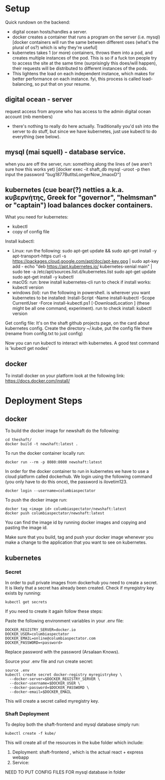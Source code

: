 # Setup

Quick rundown on the backend:
- digital ocean hosts/handles a server.
- docker creates a container that runs a program on the server (i.e. mysql) [docker containers will run the same between different oses (what's the plural of os?) which is why they're useful]
- kubernetes takes 1 (or more) containers, throws them into a pod, and creates multiple instances of the pod. This is so if a fuck ton people try to access the site at the same time (surprisingly this does/will happen), their requests will be distributed to different instances of the pods. 
- This lightens the load on each independent instance, which makes for better performance on each instance. fyi, this process is called load-balancing, so put that on your resume.


## digital ocean - server

request access from anyone who has access to the admin digital ocean account (mb members)
 - there's nothing to really do here actually. Traditionally you'd ssh into the server to do stuff, but since we have kubernetes, just use kubectl to do everything (see below).


## mysql (mai squell) - database service.

when you are off the server, run:
something along the lines of (we aren't sure how this works yet)
[docker exec -it shaft_db mysql -uroot -p
then input the password "bug1877ButItsLongerNow_lmaoxD"]


## kubernetes (cue bear(?) netties a.k.a. κυβερνήτης, Greek for "governor", "helmsman" or "captain") load balances docker containers.  

What you need for kubernetes:
- kubectl
- copy of config file

Install kubectl:
- Linux: 
    run the following:
        sudo apt-get update && sudo apt-get install -y apt-transport-https
        curl -s https://packages.cloud.google.com/apt/doc/apt-key.gpg | sudo apt-key add -
        echo "deb https://apt.kubernetes.io/ kubernetes-xenial main" | sudo tee -a /etc/apt/sources.list.d/kubernetes.list
        sudo apt-get update
        sudo apt-get install -y kubectl
- macOS:
    run: 
        brew install kubernetes-cli
    run to check if install works: 
        kubectl version
- windows (lol):
    run the following in powershell. <path> is wherever you want kubernetes to be installed:
        Install-Script -Name install-kubectl -Scope CurrentUser -Force 
        install-kubectl.ps1 [-DownloadLocation <path>] (these might be all one command, experiment).
    run to check install:
        kubectl version

Get config file:
    It's on the shaft github projects page, on the card about kubernetes config.
    Create the directory ~/.kube, put the config file there (rename from config.txt to just config)

Now you can run kubectl <command> to interact with kubernetes.
A good test command is 'kubectl get nodes'

## docker 

To install docker on your platform look at the following link: https://docs.docker.com/install/

# Deployment Steps

## docker 


To build the docker image for newshaft do the following:

```
cd theshaft/
docker build -t newshaft:latest .
```

To run the docker container locally run:

```
docker run --rm -p 8080:8080 newshaft:latest
```

In order for the docker container to run in kubernetes we have to use a cloud platform called dockerhub.
We login using the following command (you only have to do this once), the password is ilovetim123.

```
docker login --username=columbiaspectator
```

To push the docker image run:

```
docker tag <image id> columbiaspectator/newshaft:latest
docker push columbiaspectator/newshaft:latest
```

You can find the image id by running docker images and copying and pasting the image id.

Make sure that you build, tag and push your docker image whenever you make a change to the application that you want to see on kubernetes.

## kubernetes

### Secret 

In order to pull private images from dockerhub you need to create a secret. It is likely that a secret has 
already been created. Check if myregistry key exists by running:

```
kubectl get secrets
```
If you need to create it again follow these steps:

Paste the following environment variables in your .env file:

```
DOCKER_REGISTRY_SERVER=docker.io
DOCKER_USER=columbiaspectator
DOCKER_EMAIL=online@columbiaspectator.com
DOCKER_PASSWORD=<password>
```

Replace password with the password (Arsalaan Knows).

Source your .env file and run create secret: 

```
source .env
kubectl create secret docker-registry myregistrykey \
  --docker-server=$DOCKER_REGISTRY_SERVER \
  --docker-username=$DOCKER_USER \
  --docker-password=$DOCKER_PASSWORD \
  --docker-email=$DOCKER_EMAIL
```

This will create a secret called myregistry key. 

### Shaft Deployment 

To deploy both the shaft-frontend and mysql database simply run:

```
kubectl create -f kube/
```
This will create all of the resources in the kube folder which include:

1. Deployment: shaft-frontend , which is the actual react + express webapp
2. Service: 

NEED TO PUT CONFIG FILES FOR mysql database in folder












